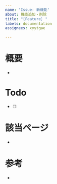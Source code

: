 ```yaml
---
name: 'Issue: 新機能'
about: 機能追加・削除
title: "[Feature] "
labels: documentation
assignees: xyytgae

---
```


# 概要

- 

# Todo

- [ ] 

# 該当ページ

- 

# 参考

-

